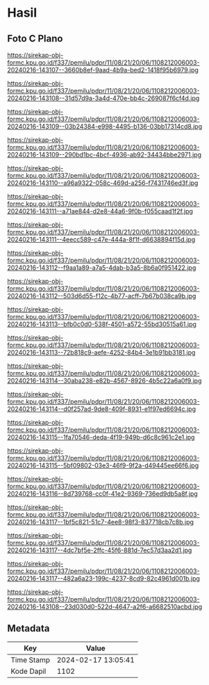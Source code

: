 # Hasil

## Foto C Plano

https://sirekap-obj-formc.kpu.go.id/f337/pemilu/pdpr/11/08/21/20/06/1108212006003-20240216-143107--3660b8ef-9aad-4b9a-bed2-1418f95b6979.jpg

https://sirekap-obj-formc.kpu.go.id/f337/pemilu/pdpr/11/08/21/20/06/1108212006003-20240216-143108--31d57d9a-3a4d-470e-bb4c-269087f6cf4d.jpg

https://sirekap-obj-formc.kpu.go.id/f337/pemilu/pdpr/11/08/21/20/06/1108212006003-20240216-143109--03b24384-e998-4495-b136-03bb17314cd8.jpg

https://sirekap-obj-formc.kpu.go.id/f337/pemilu/pdpr/11/08/21/20/06/1108212006003-20240216-143109--290bd1bc-4bcf-4936-ab92-34434bbe2971.jpg

https://sirekap-obj-formc.kpu.go.id/f337/pemilu/pdpr/11/08/21/20/06/1108212006003-20240216-143110--a96a9322-058c-469d-a256-f7431746ed3f.jpg

https://sirekap-obj-formc.kpu.go.id/f337/pemilu/pdpr/11/08/21/20/06/1108212006003-20240216-143111--a71ae844-d2e8-44a6-9f0b-f055caad1f2f.jpg

https://sirekap-obj-formc.kpu.go.id/f337/pemilu/pdpr/11/08/21/20/06/1108212006003-20240216-143111--4eecc589-c47e-444a-8f1f-d6638894f15d.jpg

https://sirekap-obj-formc.kpu.go.id/f337/pemilu/pdpr/11/08/21/20/06/1108212006003-20240216-143112--f9aa1a89-a7a5-4dab-b3a5-8b6a0f951422.jpg

https://sirekap-obj-formc.kpu.go.id/f337/pemilu/pdpr/11/08/21/20/06/1108212006003-20240216-143112--503d6d55-f12c-4b77-acff-7b67b038ca9b.jpg

https://sirekap-obj-formc.kpu.go.id/f337/pemilu/pdpr/11/08/21/20/06/1108212006003-20240216-143113--bfb0c0d0-538f-4501-a572-55bd30515a61.jpg

https://sirekap-obj-formc.kpu.go.id/f337/pemilu/pdpr/11/08/21/20/06/1108212006003-20240216-143113--72b818c9-aefe-4252-84b4-3e1b91bb3181.jpg

https://sirekap-obj-formc.kpu.go.id/f337/pemilu/pdpr/11/08/21/20/06/1108212006003-20240216-143114--30aba238-e82b-4567-8926-4b5c22a6a0f9.jpg

https://sirekap-obj-formc.kpu.go.id/f337/pemilu/pdpr/11/08/21/20/06/1108212006003-20240216-143114--d0f257ad-9de8-409f-8931-e1f97ed6694c.jpg

https://sirekap-obj-formc.kpu.go.id/f337/pemilu/pdpr/11/08/21/20/06/1108212006003-20240216-143115--1fa70546-deda-4f19-949b-d6c8c961c2e1.jpg

https://sirekap-obj-formc.kpu.go.id/f337/pemilu/pdpr/11/08/21/20/06/1108212006003-20240216-143115--5bf09802-03e3-46f9-9f2a-d49445ee66f6.jpg

https://sirekap-obj-formc.kpu.go.id/f337/pemilu/pdpr/11/08/21/20/06/1108212006003-20240216-143116--8d739768-cc0f-41e2-9369-736ed9db5a8f.jpg

https://sirekap-obj-formc.kpu.go.id/f337/pemilu/pdpr/11/08/21/20/06/1108212006003-20240216-143117--1bf5c821-51c7-4ee8-98f3-837718cb7c8b.jpg

https://sirekap-obj-formc.kpu.go.id/f337/pemilu/pdpr/11/08/21/20/06/1108212006003-20240216-143117--4dc7bf5e-2ffc-45f6-881d-7ec57d3aa2d1.jpg

https://sirekap-obj-formc.kpu.go.id/f337/pemilu/pdpr/11/08/21/20/06/1108212006003-20240216-143117--482a6a23-199c-4237-8cd9-82c4961d001b.jpg

https://sirekap-obj-formc.kpu.go.id/f337/pemilu/pdpr/11/08/21/20/06/1108212006003-20240216-143108--23d030d0-522d-4647-a2f6-a6682510acbd.jpg


## Metadata

| Key        | Value               |
| ---------- | ------------------- |
| Time Stamp | 2024-02-17 13:05:41 |
| Kode Dapil | 1102                |



